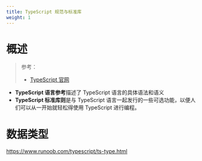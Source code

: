 ```yaml
---
title: TypeScript 规范与标准库
weight: 1
---
```


# 概述

> 参考：
> 
> - [TypeScript 官网](https://www.typescriptlang.org/)

- **TypeScript 语言参考**描述了 TypeScript 语言的具体语法和语义
- **TypeScript 标准库则**是与 TypeScript 语言一起发行的一些可选功能，以便人们可以从一开始就轻松得使用 TypeScript 进行编程。

# 数据类型

<https://www.runoob.com/typescript/ts-type.html>
